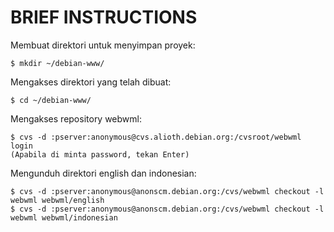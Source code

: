 # BRIEF INSTRUCTIONS

Membuat direktori untuk menyimpan proyek:

    $ mkdir ~/debian-www/

Mengakses direktori yang telah dibuat:

    $ cd ~/debian-www/

Mengakses repository webwml:

    $ cvs -d :pserver:anonymous@cvs.alioth.debian.org:/cvsroot/webwml login
    (Apabila di minta password, tekan Enter)

Mengunduh direktori english dan indonesian:

    $ cvs -d :pserver:anonymous@anonscm.debian.org:/cvs/webwml checkout -l webwml webwml/english
    $ cvs -d :pserver:anonymous@anonscm.debian.org:/cvs/webwml checkout -l webwml webwml/indonesian

